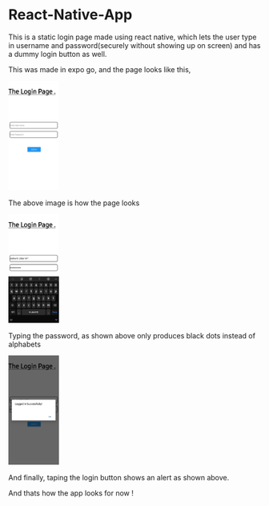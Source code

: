 # React-Native-App
This is a static login page made using react native, which lets the user type in username and password(securely without showing up on screen) and has a dummy login button as well.

This was made in expo go, and the page looks like this, 

<img src="screenshots/Screenshot_20220119-075024_Expo Go.jpg" width="20%"></img> 

The above image is how the page looks 

<img src="screenshots/Screenshot_20220119-075052_Expo Go.jpg" width="20%"></img> 

Typing the password, as shown above only produces black dots instead of alphabets 

<img src="screenshots/Screenshot_20220119-075059_Expo Go.jpg" width="20%"></img> 

And finally, taping the login button shows an alert as shown above.


And thats how the app looks for now !
